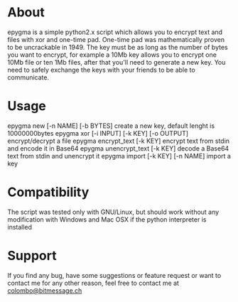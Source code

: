 About
======

epygma is a simple python2.x script which allows you to encrypt text and files with xor and one-time pad. One-time pad was mathematically proven to be uncrackable in 1949. The key must be as long as the number of bytes you want to encrypt, for example a 10Mb key allows you to encrypt one 10Mb file or ten 1Mb files, after that you'll need to generate a new key. You need to safely exchange the keys with your friends to be able to communicate.

Usage
======
epygma new [-n NAME] [-b BYTES]             create a new key, default lenght is 10000000bytes
epygma xor [-i INPUT] [-k KEY] [-o OUTPUT]  encrypt/decrypt a file
epygma encrypt_text [-k KEY]                encrypt text from stdin and encode it in Base64
epygma unencrypt_text [-k KEY]              decode a Base64 text from stdin and unencrypt it
epygma import [-k KEY] [-n NAME]            import a key

Compatibility
======
The script was tested only with GNU/Linux, but should work without any modification with Windows and Mac OSX if the python interpreter is installed

Support
======
If you find any bug, have some suggestions or feature request or want to contact me for any other reason, feel free to contact me at colombo@bitmessage.ch

